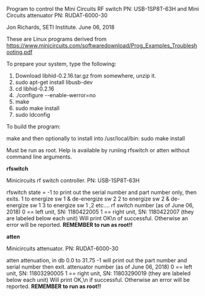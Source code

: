 Program to control the Mini Circuits RF switch PN: USB-1SP8T-63H
and Mini Circuits attenuator PN: RUDAT-6000-30

Jon Richards, SETI Institute. June 06, 2018

These are Linux programs derived from
https://www.minicircuits.com/softwaredownload/Prog_Examples_Troubleshooting.pdf

To prepare your system, type the following:

  1. Download libhid-0.2.16.tar.gz from somewhere, unzip it.
  2. sudo apt-get install libusb-dev
  3. cd libhid-0.2.16
  4. ./configure --enable-werror=no
  5. make
  6. sudo make install
  7. sudo ldconfig

To build the program:

  make
    and then optionally to install into /usr/local/bin:
  sudo make install

Must be run as root. Help is available by runiing rfswitch or atten without
command line arguments.

**rfswitch**

Minicircuits rf switch controller. PN: USB-1SP8T-63H

rfswitch <state> <rf switch number>
  state = 
    -1 to print out the serial number and part number only, then exits.
    1 to energize sw 1 & de-energize sw 2
    2 to energize sw 2 & de-energize sw 1
    3 to energize sw 1 ,2
    etc....
  rf switch number (as of June 06, 2018)
    0 == left unit, SN: 1180422005
    1 == right unit, SN: 1180422007
    (they are labeled below each unit)
Will print OK\n of successful. Otherwise an error will be reported.
**REMEMBER to run as root!!**

**atten**

Minicircuits attenuator. PN: RUDAT-6000-30

atten <db> <rf switch number>
  attenuation, in db 0.0 to 31.75
    -1 will print out the part number and serial number then exit.
  attenuator number (as of June 06, 2018)
    0 == left unit, SN: 11803290005
    1 == right unit, SN: 11803290019
    (they are labeled below each unit)
Will print OK,<atten level read from unit>\n if successful. Otherwise an error will be reported.
**REMEMBER to run as root!!**




  

